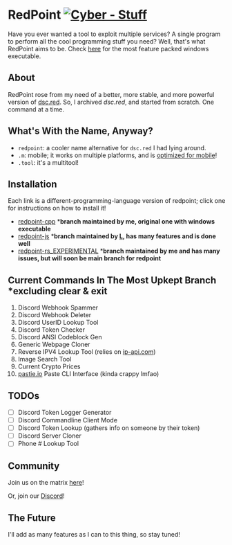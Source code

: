 # RedPoint [![Cyber - Stuff](https://img.shields.io/badge/Cyber-Stuff-indianred)](https://13-05.github.io)
Have you ever wanted a tool to exploit multiple services? A single program to perform all the cool programming stuff you need? Well, that's what RedPoint aims to be. Check [here](https://github.com/13-05/redpoint/releases/tag/win64) for the most feature packed windows executable.

## About
RedPoint rose from my need of a better, more stable, and more powerful version of [dsc.red](https://github.com/13-05/discord.RED). So, I archived *dsc.red*, and started from scratch. One command at a time.

## What's With the Name, Anyway?
- `redpoint`: a cooler name alternative for `dsc.red` I had lying around.
- `.m`: mobile; it works on multiple platforms, and is [optimized for mobile](https://github.com/13-05/redpoint/blob/main/etc/mobile_wait_what.md)!
- `.tool`: it's a multitool!

## Installation
Each link is a different-programming-language version of redpoint; click one for instructions on how to install it!
- [redpoint-cpp](https://github.com/13-05/redpoint/tree/redpoint-cpp#building-from-source) ***branch maintained by me, original one with windows executable**
- [redpoint-js](https://github.com/13-05/redpoint/tree/redpoint-js#use) ***branch maintained by [L](https://github.com/L5050), has many features and is done well**
- [redpoint-rs_EXPERIMENTAL](https://github.com/13-05/redpoint/tree/redpoint-rs_EXPERIMENTAL#building-from-source) ***branch maintained by me and has many issues, but will soon be main branch for redpoint**

## Current Commands In The Most Upkept Branch *excluding clear & exit
1) Discord Webhook Spammer
2) Discord Webhook Deleter
3) Discord UserID Lookup Tool
4) Discord Token Checker
5) Discord ANSI Codeblock Gen
6) Generic Webpage Cloner
7) Reverse IPV4 Lookup Tool (relies on [ip-api.com](https://ip-api.com))
8) Image Search Tool
9) Current Crypto Prices
10) [pastie.io](https://pastie.io) Paste CLI Interface (kinda crappy lmfao)

## TODOs
- [ ] Discord Token Logger Generator
- [ ] Discord Commandline Client Mode
- [ ] Discord Token Lookup (gathers info on someone by their token)
- [ ] Discord Server Cloner
- [ ] Phone # Lookup Tool

## Community
Join us on the matrix [here](https://matrix.to/#/!mgpMhaBWHrPHIuRdRC:matrix.org?via=matrix.org)!

Or, join our [Discord](https://dsc.gg/unwelcome)!

## The Future
I'll add as many features as I can to this thing, so stay tuned!
